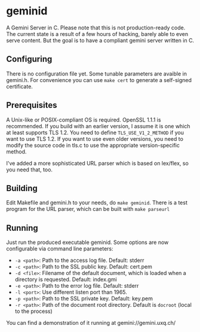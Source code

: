 # geminid
A Gemini Server in C. Please note that this is not production-ready code.
The current state is a result of a few hours of hacking, barely able to even
serve content. But the goal is to have a compliant gemini server written in C.

## Configuring

There is no configuration file yet. Some tunable parameters are avaible in
gemini.h. For convenience you can use `make cert` to generate a self-signed
certificate.

## Prerequisites
A Unix-like or POSIX-compliant OS is required. OpenSSL 1.1.1 is recommended. If you build with an earlier version, I assume it is one which at least supports TLS 1.2. You need to define `TLS_USE_V1_2_METHOD` if you want to use TLS 1.2. If you want to use even older versions, you need to modify the source code in tls.c to use the appropriate version-specific method.

I've added a more sophisticated URL parser which is based on lex/flex, so you need that, too. 

## Building
Edit Makefile and gemini.h to your needs, do `make geminid`. There is a test program for the URL parser, which can be built with `make parseurl`

## Running
Just run the produced executable geminid. Some options are now configurable via command line parameters:
- `-a <path>`: Path to the access log file. Default: stderr
- `-c <path>`: Path to the SSL public key. Default: cert.pem
- `-d <file>`: Filename of the default document, which is loaded when a directory is requested. Default: index.gmi
- `-e <path>`: Path to the error log file. Default: stderr
- `-l <port>`: Use different listen port than 1965.
- `-p <path>`: Path to the SSL private key. Default: key.pem
- `-r <path>`: Path of the document root directory. Default is `docroot` (local to the process)

You can find a demonstration of it running at gemini://gemini.uxq.ch/
